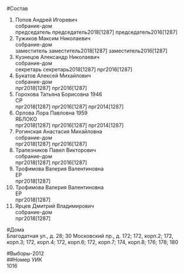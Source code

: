 #Состав  
1. Попов Андрей Игоревич  
    собрание-дом  
    председатель председатель2018[1287] председатель2016[1287]  
2. Тужиков Максим Николаевич  
    собрание-дом  
    заместитель заместитель2018[1287] заместитель2016[1287]  
3. Кузнецов Александр Николаевич  
    собрание-дом  
    секретарь секретарь2018[1287] прг2016[1287]  
4. Букатов Алексей Михайлович  
    собрание-дом  
    прг2018[1287] прг2016[1287]  
5. Горохова Татьяна Борисовна 1946  
    СР  
    прг2018[1287] прг2016[1287] прг2014[1287]  
6. Орлова Лора Павловна 1959  
    ЯБЛОКО  
    прг2018[1287] прг2016[1287] прг2014[1287]  
7. Рогинская Анастасия Михайловна  
    собрание-дом  
    прг2018[1287] прг2016[1287]  
8. Трапезников Павел Викторович  
    собрание-дом  
    прг2018[1287] прг2016[1287]  
9. Трофимова Валерия Валентиновна  
    ЕР  
    прг2018[1287]  
10. Трофимова Валерия Валентиновна  
    ЕР  
    прг2018[1287]  
11. Ярцев Дмитрий Владимирович  
    собрание-дом  
    прг2018[1287]  

#Дома  
Благодатная ул., д. 28; 30 Московский пр., д. 172; 172, корп.2; 172, корп.З; 172, корп.4; 172, корп.6; 172, корп.7; 174, корп.8; 176; 178; 180  
  
#Выборы-2012  
##Номер УИК  
1016  
  
